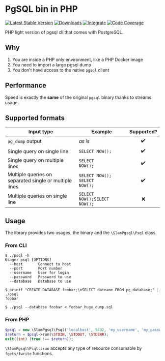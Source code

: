 # PgSQL bin in PHP

[![Latest Stable Version](https://img.shields.io/packagist/v/slam/psql-php.svg)](https://packagist.org/packages/slam/psql-php)
[![Downloads](https://img.shields.io/packagist/dt/slam/psql-php.svg)](https://packagist.org/packages/slam/psql-php)
[![Integrate](https://github.com/Slamdunk/psql-php/workflows/CI/badge.svg?branch=master)](https://github.com/Slamdunk/psql-php/actions)
[![Code Coverage](https://codecov.io/gh/Slamdunk/psql-php/coverage.svg?branch=master)](https://codecov.io/gh/Slamdunk/psql-php?branch=master)

PHP light version of pgsql cli that comes with PostgreSQL.

## Why

1. You are inside a PHP only environment, like a PHP Docker image
1. You need to import a large pgsql dump
1. You don't have access to the native `pgsql` client

## Performance

Speed is exactly the **same** of the original `pgsql` binary thanks to streams usage.

## Supported formats

|Input type|Example|Supported?|
|---|---|:---:|
|`pg_dump` output|*as is*|:heavy_check_mark:|
|Single query on single line|`SELECT NOW();`|:heavy_check_mark:|
|Single query on multiple lines|`SELECT`<br />`NOW();`|:heavy_check_mark:|
|Multiple queries on separated single or multiple lines|`SELECT NOW();`<br />`SELECT`<br />`NOW();`|:heavy_check_mark:|
|Multiple queries on single line|`SELECT NOW();SELECT NOW();`|:x:|

## Usage

The library provides two usages, the binary and the `\SlamPgsql\Psql` class.

### From CLI

```
$ ./psql -h
Usage: psql [OPTIONS]
  --host       Connect to host
  --port       Port number
  --username   User for login
  --password   Password to use
  --database   Database to use

$ printf "CREATE DATABASE foobar;\nSELECT datname FROM pg_database;" | ./psql
foobar

$ ./psql --database foobar < foobar_huge_dump.sql
```

### From PHP

```php
$psql = new \SlamPgsql\Psql('localhost', 5432, 'my_username', 'my_password', 'my_database');
$return = $psql->run(\STDIN, \STDOUT, \STDERR);
exit((int) (true !== $return));
```

`\SlamPgsql\Psql::run` accepts any type of resource consumable by `fgets/fwrite` functions.
